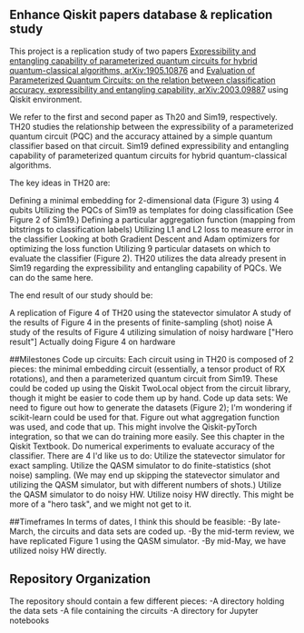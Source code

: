 ## Enhance Qiskit papers database & replication study

This project is a replication study of two papers [Expressibility and entangling capability of parameterized quantum circuits for hybrid quantum-classical algorithms, arXiv:1905.10876](https://arxiv.org/abs/1905.10876) and [Evaluation of Parameterized Quantum Circuits: on the relation between classification accuracy, expressibility and entangling capability, arXiv:2003.09887](https://arxiv.org/abs/2003.09887) using Qiskit environment. 

We refer to the first and second paper as Th20 and Sim19, respectively. TH20 studies the relationship between the expressibility of a parameterized quantum circuit (PQC) and the accuracy attained by a simple quantum classifier based on that circuit. Sim19 defined expressibility and entangling capability of parameterized quantum circuits for hybrid quantum-classical algorithms.

The key ideas in TH20 are:

Defining a minimal embedding for 2-dimensional data (Figure 3) using 4 qubits
Utilizing the PQCs of Sim19 as templates for doing classification (See Figure 2 of Sim19.)
Defining a particular aggregation function (mapping from bitstrings to classification labels)
Utilizing L1 and L2 loss to measure error in the classifier
Looking at both Gradient Descent and Adam optimizers for optimizing the loss function
Utilizing 9 particular datasets on which to evaluate the classifier (Figure 2).
TH20 utilizes the data already present in Sim19 regarding the expressibility and entangling capability of PQCs. We can do the same here.

The end result of our study should be:

A replication of Figure 4 of TH20 using the statevector simulator
A study of the results of Figure 4 in the presents of finite-sampling (shot) noise
A study of the results of Figure 4 utilizing simulation of noisy hardware
["Hero result"] Actually doing Figure 4 on hardware


##Milestones
Code up circuits: Each circuit using in TH20 is composed of 2 pieces: the minimal embedding circuit (essentially, a tensor product of RX rotations), and then a parameterized quantum circuit from Sim19.
These could be coded up using the Qiskit TwoLocal object from the circuit library, though it might be easier to code them up by hand.
Code up data sets: We need to figure out how to generate the datasets (Figure 2); I'm wondering if scikit-learn could be used for that.
Figure out what aggregation function was used, and code that up.
This might involve the Qiskit-pyTorch integration, so that we can do training more easily. See this chapter in the Qiskit Textbook.
Do numerical experiments to evaluate accuracy of the classifier. There are 4 I'd like us to do:
Utilize the statevector simulator for exact sampling.
Utilize the QASM simulator to do finite-statistics (shot noise) sampling. (We may end up skipping the statevector simulator and utilizing the QASM simulator, but with different numbers of shots.)
Utilize the QASM simulator to do noisy HW.
Utilize noisy HW directly. This might be more of a "hero task", and we might not get to it.

##Timeframes
In terms of dates, I think this should be feasible:
-By late-March, the circuits and data sets are coded up.
-By the mid-term review, we have replicated Figure 1 using the QASM simulator.
-By mid-May, we have utilized noisy HW directly.

## Repository Organization
The repository should contain a few different pieces:
-A directory holding the data sets
-A file containing the circuits
-A directory for Jupyter notebooks
